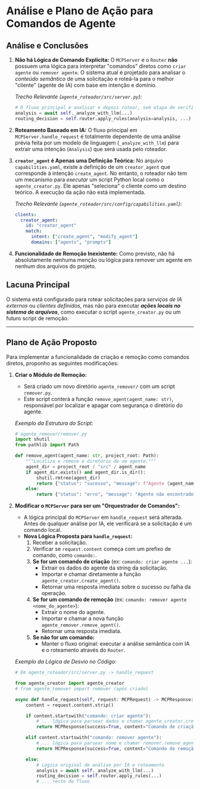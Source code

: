 # Análise e Plano de Ação para Comandos de Agente

## Análise e Conclusões

1.  **Não há Lógica de Comando Explícita:** O `MCPServer` e o `Router` **não** possuem uma lógica para interpretar "comandos" diretos como `criar agente` ou `remover agente`. O sistema atual é projetado para analisar o *conteúdo semântico* de uma solicitação e roteá-la para o melhor "cliente" (agente de IA) com base em intenção e domínio.
    
    *Trecho Relevante (`agente_roteador/src/server.py`):*
    ```python
    # O fluxo principal é analisar e depois rotear, sem etapa de verificação de "comando"
    analysis = await self._analyze_with_llm(...)
    routing_decision = self.router.apply_rules(analysis=analysis, ...)
    ```

2.  **Roteamento Baseado em IA:** O fluxo principal em `MCPServer.handle_request` é totalmente dependente de uma análise prévia feita por um modelo de linguagem (`_analyze_with_llm`) para extrair uma intenção (`Analysis`) que será usada pelo roteador.

3.  **`creator_agent` é Apenas uma Definição Teórica:** No arquivo `capabilities.yaml`, existe a definição de um `creator_agent` que corresponde à intenção `create_agent`. No entanto, o roteador não tem um mecanismo para *executar* um script Python local como o `agente_creator.py`. Ele apenas "seleciona" o cliente como um destino teórico. A execução da ação não está implementada.

    *Trecho Relevante (`agente_roteador/src/config/capabilities.yaml`):*
    ```yaml
    clients:
      creator_agent:
        id: "creator_agent"
        match:
          intent: ["create_agent", "modify_agent"]
          domains: ["agents", "prompts"]
    ```

4.  **Funcionalidade de Remoção Inexistente:** Como previsto, não há absolutamente nenhuma menção ou lógica para remover um agente em nenhum dos arquivos do projeto.

## Lacuna Principal

O sistema está configurado para rotear solicitações para *serviços de IA externos* ou *clientes definidos*, mas não para executar ***ações locais no sistema de arquivos***, como executar o script `agente_creator.py` ou um futuro script de remoção.

---

## Plano de Ação Proposto

Para implementar a funcionalidade de criação e remoção como comandos diretos, proponho as seguintes modificações:

1.  **Criar o Módulo de Remoção:**
    *   Será criado um novo diretório `agente_remover/` com um script `remover.py`.
    *   Este script conterá a função `remove_agent(agent_name: str)`, responsável por localizar e apagar com segurança o diretório do agente.
    
    *Exemplo da Estrutura do Script:*
    ```python
    # agente_remover/remover.py
    import shutil
    from pathlib import Path

    def remove_agent(agent_name: str, project_root: Path):
        """Localiza e remove o diretório de um agente."""
        agent_dir = project_root / "src" / agent_name
        if agent_dir.exists() and agent_dir.is_dir():
            shutil.rmtree(agent_dir)
            return {"status": "sucesso", "message": f"Agente {agent_name} removido."}
        else:
            return {"status": "erro", "message": "Agente não encontrado."}
    ```

2.  **Modificar o `MCPServer` para ser um "Orquestrador de Comandos":**
    *   A lógica principal do `MCPServer` em `handle_request` será alterada. Antes de qualquer análise por IA, ele verificará se a solicitação é um comando local.
    *   **Nova Lógica Proposta para `handle_request`:**
        1.  Receber a solicitação.
        2.  Verificar se `request.content` começa com um prefixo de comando, como `comando:`.
        3.  **Se for um comando de criação** (ex: `comando: criar agente ...`):
            *   Extrair os dados do agente da string da solicitação.
            *   Importar e chamar diretamente a função `agente_creator.create_agent()`.
            *   Retornar uma resposta imediata sobre o sucesso ou falha da operação.
        4.  **Se for um comando de remoção** (ex: `comando: remover agente <nome_do_agente>`):
            *   Extrair o nome do agente.
            *   Importar e chamar a nova função `agente_remover.remove_agent()`.
            *   Retornar uma resposta imediata.
        5.  **Se não for um comando:**
            *   Manter o fluxo original: executar a análise semântica com IA e o roteamento através do `Router`.

    *Exemplo da Lógica de Desvio no Código:*
    ```python
    # Em agente_roteador/src/server.py -> handle_request

    from agente_creator import agente_creator
    # from agente_remover import remover (após criado)

    async def handle_request(self, request: MCPRequest) -> MCPResponse:
        content = request.content.strip()

        if content.startswith("comando: criar agente"):
            # ... lógica para parsear dados e chamar agente_creator.create_agent(...)
            return MCPResponse(success=True, content="Comando de criação executado.")

        elif content.startswith("comando: remover agente"):
            # ... lógica para parsear nome e chamar remover.remove_agent(...)
            return MCPResponse(success=True, content="Comando de remoção executado.")

        else:
            # Lógica original de análise por IA e roteamento
            analysis = await self._analyze_with_llm(...)
            routing_decision = self.router.apply_rules(...)
            # ... resto do fluxo
    ```
